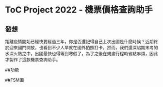 # ToC Project 2022 - 機票價格查詢助手

## 發想
距離疫情開始已經快要經過三年，你是否還記得自己上次出國是什麼時候？近期終於迎來國門開放，也看到不少人早就在國外拍照打卡，然而，我們還深陷期末考的水深火熱之中，出國最快也得等到寒假了，為了之後在規畫行程時省點麻煩，因此才製作了這款機票查詢助手。

##功能

##FSM圖
